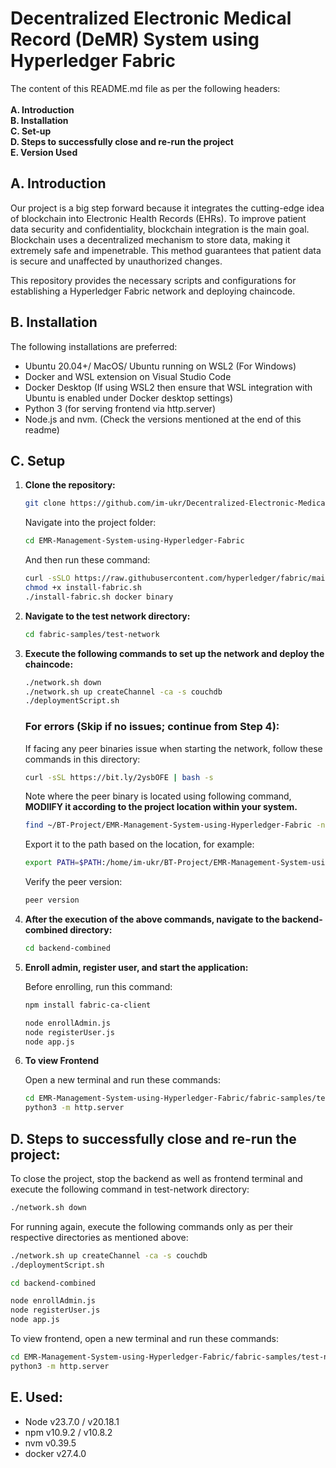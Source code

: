 # Decentralized Electronic Medical Record (DeMR) System using Hyperledger Fabric

The content of this README.md file as per the following headers:<br><br>
<b>A. Introduction <br>
B. Installation <br>
C. Set-up <br>
D. Steps to successfully close and re-run the project <br>
E. Version Used <br></b>

## A. Introduction

Our project is a big step forward because it integrates the cutting-edge idea of blockchain into Electronic Health Records (EHRs). To improve patient data security and confidentiality, blockchain integration is the main goal. Blockchain uses a decentralized mechanism to store data, making it extremely safe and impenetrable. This method guarantees that patient data is secure and unaffected by unauthorized changes.

This repository provides the necessary scripts and configurations for establishing a Hyperledger Fabric network and deploying chaincode.

## B. Installation
The following installations are preferred:
- Ubuntu 20.04+/ MacOS/ Ubuntu running on WSL2 (For Windows)
- Docker and WSL extension on Visual Studio Code
- Docker Desktop (If using WSL2 then ensure that WSL integration with Ubuntu is enabled under Docker desktop settings)
- Python 3 (for serving frontend via http.server)
- Node.js and nvm. (Check the versions mentioned at the end of this readme)

## C. Setup

1. **Clone the repository:**

   ```bash
   git clone https://github.com/im-ukr/Decentralized-Electronic-Medical-Records-DeMR-System.git
   ```
   Navigate into the project folder:
    ```bash
   cd EMR-Management-System-using-Hyperledger-Fabric
   ```
   And then run these command:
    ```bash
   curl -sSLO https://raw.githubusercontent.com/hyperledger/fabric/main/scripts/install-fabric.sh
   chmod +x install-fabric.sh
   ./install-fabric.sh docker binary
   ```

3. **Navigate to the test network directory:**

   ```bash
   cd fabric-samples/test-network
   ```
   
5. **Execute the following commands to set up the network and deploy the chaincode:**

   ```bash
   ./network.sh down
   ./network.sh up createChannel -ca -s couchdb
   ./deploymentScript.sh
   ```
   ### For errors (Skip if no issues; continue from Step 4):
   If facing any peer binaries issue when starting the network, follow these commands in this directory:
   ```bash
   curl -sSL https://bit.ly/2ysbOFE | bash -s
   ```
   Note where the peer binary is located using following command, **MODIIFY it according to the project location within your system.**
   ```bash
   find ~/BT-Project/EMR-Management-System-using-Hyperledger-Fabric -name peer
   ```
   Export it to the path based on the location, for example:
   ```bash
   export PATH=$PATH:/home/im-ukr/BT-Project/EMR-Management-System-using-Hyperledger-Fabric/fabric-samples/test-network/fabric-samples/bin
   ```
   Verify the peer version:
   ```bash
   peer version
   ```

6. **After the execution of the above commands, navigate to the backend-combined directory:**

   ```bash
   cd backend-combined
   ```

7. **Enroll admin, register user, and start the application:**

   Before enrolling, run this command:
   ```bash
   npm install fabric-ca-client
   ```
   ```bash
   node enrollAdmin.js
   node registerUser.js
   node app.js
   ```

8. **To view Frontend**

   Open a new terminal and run these commands:
   ```bash
   cd EMR-Management-System-using-Hyperledger-Fabric/fabric-samples/test-network/frontend
   python3 -m http.server
   ```

## D. Steps to successfully close and re-run the project:
To close the project, stop the backend as well as frontend terminal and execute the following command in test-network directory:
   ```bash
   ./network.sh down
   ```
For running again, execute the following commands only as per their respective directories as mentioned above:
   ```bash
   ./network.sh up createChannel -ca -s couchdb
   ./deploymentScript.sh
   ```
   ```bash
   cd backend-combined
   ```
   ```bash
   node enrollAdmin.js
   node registerUser.js
   node app.js
   ```
To view frontend, open a new terminal and run these commands:
   ```bash
   cd EMR-Management-System-using-Hyperledger-Fabric/fabric-samples/test-network/frontend
   python3 -m http.server
   ```
## E. Used:
- Node v23.7.0 / v20.18.1
- npm v10.9.2 / v10.8.2
- nvm v0.39.5
- docker v27.4.0

